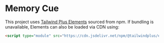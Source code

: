 # Memory Cue

This project uses [Tailwind Plus Elements](https://www.npmjs.com/package/@tailwindplus/elements) sourced from npm. If bundling is unavailable, Elements can also be loaded via CDN using:

```html
<script type="module" src="https://cdn.jsdelivr.net/npm/@tailwindplus/elements@1"></script>
```
